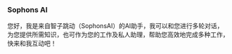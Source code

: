 ### Sophons AI

您好，我是来自智子跳动（SophonsAI）的AI助手，我可以和您进行多轮对话，为您提供所需知识，也可作为您的工作及私人助理，帮助您高效地完成多种工作，快来和我互动吧！